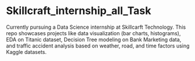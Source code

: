 # Skillcraft_internship_all_Task
Currently pursuing a Data Science internship at Skillcarft Technology. This repo showcases projects like data visualization (bar charts, histograms), EDA on Titanic dataset, Decision Tree modeling on Bank Marketing data, and traffic accident analysis based on weather, road, and time factors using Kaggle datasets.
